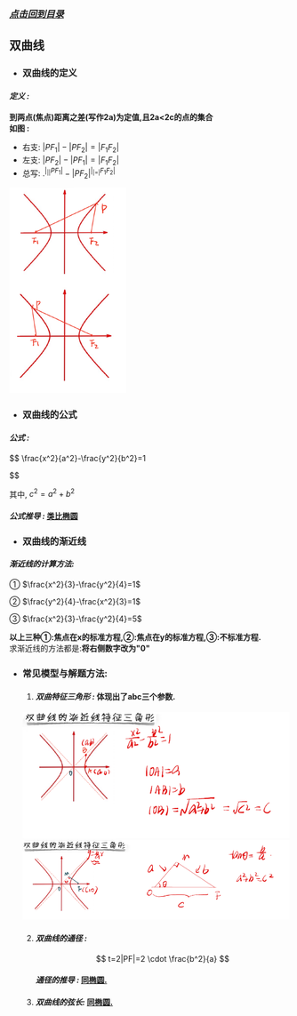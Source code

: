 ### [*点击回到目录*](./目录.md) 
## 双曲线
- ### 双曲线的定义

#### ***定义 :***

 **到两点(焦点)距离之差(写作2a)为定值,且2a<2c的点的集合**   
 **如图 :**   
 - 右支: $|PF_1|-|PF_2|=|F_1F_2|$ 
 - 左支: $|PF_2|-|PF_1|=|F_1F_2|$ 
 - 总写: $.^|_||PF_1|-|PF_2|^|_|=|F_1F_2|$
   
 ![如果你看到此提示,说明图片未加载成功,请检查网络/下载查看本项目.](../imgs/shuangqu001.png)   
      
- ### 双曲线的公式

#### ***公式 :*** 

$$
\frac{x^2}{a^2}-\frac{y^2}{b^2}=1

$$

其中, $c^2=a^2+b^2$

#### ***公式推导 :***    [类比椭圆](./椭圆.md/#公式推导)    

- ### 双曲线的渐近线

#### ***渐近线的计算方法:***    
① $\frac{x^2}{3}-\frac{y^2}{4}=1$

② $\frac{y^2}{4}-\frac{x^2}{3}=1$   

③ $\frac{x^2}{3}-\frac{y^2}{4}=5$

**以上三种①:焦点在x的标准方程,②:焦点在y的标准方程,③:不标准方程.**   
求渐近线的方法都是:**将右侧数字改为"0"**

- ### 常见模型与解题方法:

    1. #### ***双曲特征三角形 :*** **体现出了abc三个参数.**
    ![如果你看到此提示,说明图片未加载成功,请检查网络/下载查看本项目.](../imgs/shuangqu002.png) 
    ![如果你看到此提示,说明图片未加载成功,请检查网络/下载查看本项目.](../imgs/shuangqu003.png) 

    2. #### ***双曲线的通径 :***

        $$
            t=2|PF|=2 \cdot \frac{b^2}{a}
        $$

        #### ***通径的推导 :*** **[同椭圆.](./椭圆.md/#通径公式推导)**

    3. #### ***双曲线的弦长:*** **[同椭圆.](./椭圆.md/#椭圆的弦长)**
